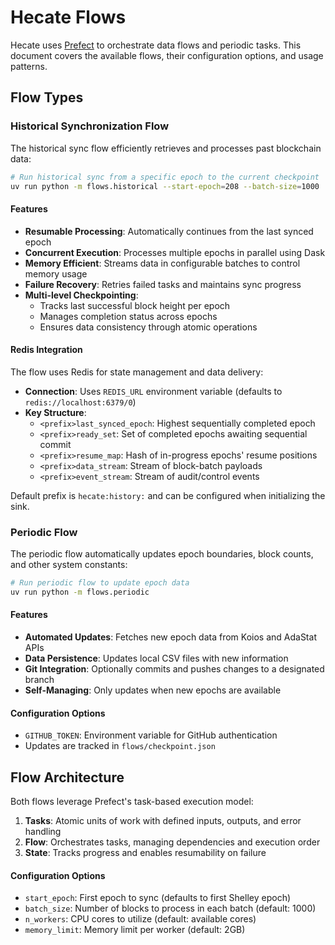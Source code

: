 # Hecate Flows

Hecate uses [Prefect](https://www.prefect.io/) to orchestrate data flows and periodic tasks. This
document covers the available flows, their configuration options, and usage patterns.

## Flow Types

### Historical Synchronization Flow

The historical sync flow efficiently retrieves and processes past blockchain data:

```bash
# Run historical sync from a specific epoch to the current checkpoint
uv run python -m flows.historical --start-epoch=208 --batch-size=1000
```

#### Features

- **Resumable Processing**: Automatically continues from the last synced epoch
- **Concurrent Execution**: Processes multiple epochs in parallel using Dask
- **Memory Efficient**: Streams data in configurable batches to control memory usage
- **Failure Recovery**: Retries failed tasks and maintains sync progress
- **Multi-level Checkpointing**:
    - Tracks last successful block height per epoch
    - Manages completion status across epochs
    - Ensures data consistency through atomic operations

#### Redis Integration

The flow uses Redis for state management and data delivery:

- **Connection**: Uses `REDIS_URL` environment variable (defaults to `redis://localhost:6379/0`)
- **Key Structure**:
    - `<prefix>last_synced_epoch`: Highest sequentially completed epoch
    - `<prefix>ready_set`: Set of completed epochs awaiting sequential commit
    - `<prefix>resume_map`: Hash of in-progress epochs' resume positions
    - `<prefix>data_stream`: Stream of block-batch payloads
    - `<prefix>event_stream`: Stream of audit/control events

Default prefix is `hecate:history:` and can be configured when initializing the sink.

### Periodic Flow

The periodic flow automatically updates epoch boundaries, block counts, and other system constants:

```bash
# Run periodic flow to update epoch data
uv run python -m flows.periodic
```

#### Features

- **Automated Updates**: Fetches new epoch data from Koios and AdaStat APIs
- **Data Persistence**: Updates local CSV files with new information
- **Git Integration**: Optionally commits and pushes changes to a designated branch
- **Self-Managing**: Only updates when new epochs are available

#### Configuration Options

- `GITHUB_TOKEN`: Environment variable for GitHub authentication
- Updates are tracked in `flows/checkpoint.json`

## Flow Architecture

Both flows leverage Prefect's task-based execution model:

1. **Tasks**: Atomic units of work with defined inputs, outputs, and error handling
2. **Flow**: Orchestrates tasks, managing dependencies and execution order
3. **State**: Tracks progress and enables resumability on failure

#### Configuration Options

- `start_epoch`: First epoch to sync (defaults to first Shelley epoch)
- `batch_size`: Number of blocks to process in each batch (default: 1000)
- `n_workers`: CPU cores to utilize (default: available cores)
- `memory_limit`: Memory limit per worker (default: 2GB)

```
